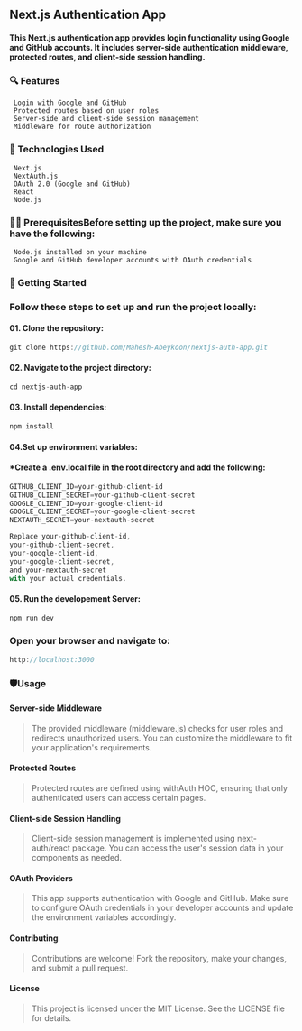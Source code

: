 ## Next.js Authentication App

#### This Next.js authentication app provides login functionality using Google and GitHub accounts. It includes server-side authentication middleware, protected routes, and client-side session handling.

### 🔍 Features 
```  console
 Login with Google and GitHub
 Protected routes based on user roles
 Server-side and client-side session management
 Middleware for route authorization
```

### 🚀 Technologies Used 
```  console
 Next.js
 NextAuth.js
 OAuth 2.0 (Google and GitHub)
 React
 Node.js
```
### 👨‍💻 PrerequisitesBefore setting up the project, make sure you have the following:
```  console
 Node.js installed on your machine
 Google and GitHub developer accounts with OAuth credentials
```

### 🔐 Getting Started
### Follow these steps to set up and run the project locally:

#### 01. Clone the repository:
```jsx harmony
git clone https://github.com/Mahesh-Abeykoon/nextjs-auth-app.git

```
#### 02. Navigate to the project directory:
```jsx harmony
cd nextjs-auth-app
```

#### 03. Install dependencies:
```jsx harmony
npm install

```

#### 04.Set up environment variables:
#### *Create a .env.local file in the root directory and add the following:

```jsx harmony
GITHUB_CLIENT_ID=your-github-client-id
GITHUB_CLIENT_SECRET=your-github-client-secret
GOOGLE_CLIENT_ID=your-google-client-id
GOOGLE_CLIENT_SECRET=your-google-client-secret
NEXTAUTH_SECRET=your-nextauth-secret

```

```jsx harmony
Replace your-github-client-id,
your-github-client-secret, 
your-google-client-id,
your-google-client-secret,
and your-nextauth-secret 
with your actual credentials.
```


#### 05. Run the developement Server:
```jsx harmony
npm run dev
```
### Open your browser and navigate to: 
```jsx harmony
http://localhost:3000 
```
### 🛡️Usage
#### Server-side Middleware
> The provided middleware (middleware.js) checks for user roles and redirects unauthorized users. You can customize the middleware to fit your application's requirements.

#### Protected Routes
> Protected routes are defined using withAuth HOC, ensuring that only authenticated users can access certain pages.

#### Client-side Session Handling
> Client-side session management is implemented using next-auth/react package. You can access the user's session data in your components as needed.

#### OAuth Providers
> This app supports authentication with Google and GitHub. Make sure to configure OAuth credentials in your developer accounts and update the environment variables accordingly.

#### Contributing
> Contributions are welcome! Fork the repository, make your changes, and submit a pull request.

#### License
> This project is licensed under the MIT License. See the LICENSE file for details.




